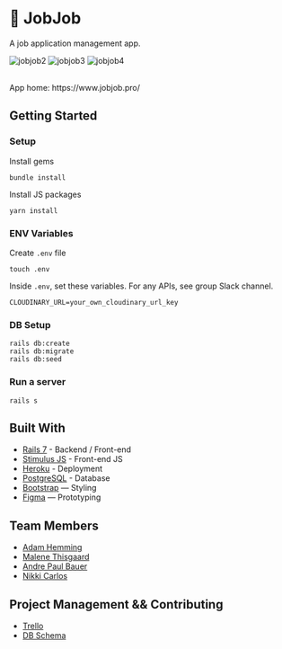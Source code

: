 # 🔎 JobJob

A job application management app.

![jobjob2](https://user-images.githubusercontent.com/107089457/188589670-a4c58d10-6662-41b2-8b86-66e42e0e03dd.jpg)
![jobjob3](https://user-images.githubusercontent.com/107089457/188589679-a9413c90-2619-4430-8a69-1c6a513009fa.jpg)
![jobjob4](https://user-images.githubusercontent.com/107089457/188589708-a70735c2-38a5-4112-b73f-d3a9fce2932f.jpg)

<br>
App home: https://www.jobjob.pro/
   

## Getting Started
### Setup

Install gems
```
bundle install
```
Install JS packages
```
yarn install
```

### ENV Variables
Create `.env` file
```
touch .env
```
Inside `.env`, set these variables. For any APIs, see group Slack channel.
```
CLOUDINARY_URL=your_own_cloudinary_url_key
```

### DB Setup
```
rails db:create
rails db:migrate
rails db:seed
```

### Run a server
```
rails s
```

## Built With
- [Rails 7](https://guides.rubyonrails.org/) - Backend / Front-end
- [Stimulus JS](https://stimulus.hotwired.dev/) - Front-end JS
- [Heroku](https://heroku.com/) - Deployment
- [PostgreSQL](https://www.postgresql.org/) - Database
- [Bootstrap](https://getbootstrap.com/) — Styling
- [Figma](https://www.figma.com) — Prototyping

## Team Members
- [Adam Hemming](https://github.com/lw-a)
- [Malene Thisgaard](https://github.com/mthisgaard)
- [Andre Paul Bauer](https://github.com/BauerAndre)
- [Nikki Carlos](https://github.com/nrcrls)

## Project Management && Contributing
- [Trello](https://trello.com/b/MfGzTQUy/jobjob)
- [DB Schema](https://kitt.lewagon.com/db/74000)
